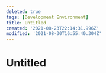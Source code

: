 ```yaml
---
deleted: true
tags: [Development Environment]
title: Untitled
created: '2021-08-23T22:14:31.996Z'
modified: '2021-08-30T16:55:40.304Z'
---
```


# Untitled
